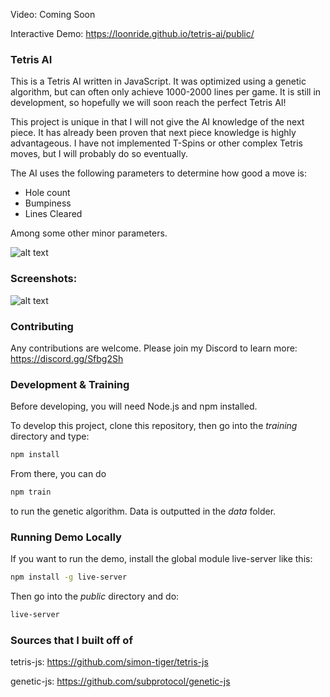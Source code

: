 Video: Coming Soon

Interactive Demo: https://loonride.github.io/tetris-ai/public/

### Tetris AI

This is a Tetris AI written in JavaScript. It was optimized using a genetic algorithm, but can often only achieve 1000-2000 lines per game. It is still in development, so hopefully we will soon reach the perfect Tetris AI!

This project is unique in that I will not give the AI knowledge of the next piece. It has already been proven that next piece knowledge is highly advantageous. I have not implemented T-Spins or other complex Tetris moves, but I will probably do so eventually.

The AI uses the following parameters to determine how good a move is:
- Hole count
- Bumpiness
- Lines Cleared

Among some other minor parameters.

![alt text](https://firebasestorage.googleapis.com/v0/b/loon-ride-webpage.appspot.com/o/media%2F-LIryL32xXc39kT0QhDG?alt=media&token=a872dcc6-0042-4c26-9081-c7ce8cac633f "Genetic Algorithm Tetris AI")

### Screenshots:

![alt text](https://firebasestorage.googleapis.com/v0/b/loon-ride-webpage.appspot.com/o/media%2F-LIs9B_hL1zfE04UaH2B?alt=media&token=b443554b-8fe6-4ad4-a8ed-0c755fb4c38b "Tetris AI Demo")

### Contributing

Any contributions are welcome. Please join my Discord to learn more: https://discord.gg/Sfbg2Sh

### Development & Training

Before developing, you will need Node.js and npm installed.

To develop this project, clone this repository, then go into the *training* directory and type:

```bash
npm install
```

From there, you can do
```bash
npm train
```
to run the genetic algorithm. Data is outputted in the *data* folder.

### Running Demo Locally

If you want to run the demo, install the global module live-server like this:
```bash
npm install -g live-server
```

Then go into the *public* directory and do:
```bash
live-server
```

### Sources that I built off of

tetris-js: https://github.com/simon-tiger/tetris-js

genetic-js: https://github.com/subprotocol/genetic-js